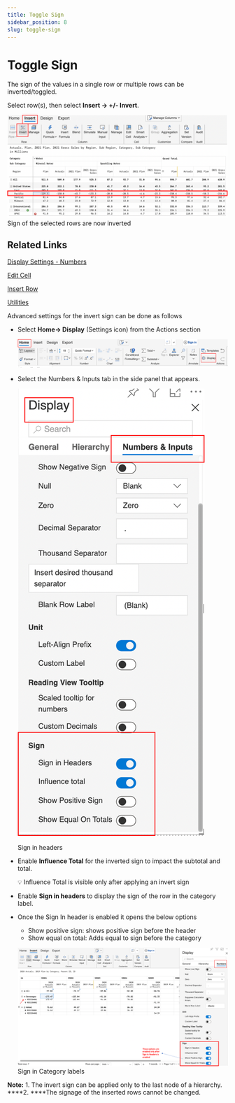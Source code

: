 ```yaml
---
title: Toggle Sign
sidebar_position: 8
slug: toggle-sign
---
```

# Toggle Sign

The sign of the values in a single row or multiple rows can be inverted/toggled. 

Select row(s), then select **Insert  -> +/- Invert**.

![Sign of the selected rows are now inverted](/img/VisualCalculations/Sign/Sign1.png)
Sign of the selected rows are now inverted

## Related Links

[Display Settings - Numbers](https://www.notion.so/Display-Settings-Numbers-75a4c2e462394aa0b778238bf36af1bc)

[Edit Cell ](https://www.notion.so/Edit-Cell-2ed0bd5be4ff42e3b87e541258bcedbb)

[Insert Row](https://www.notion.so/Insert-Row-8f9d5dcd851c438d89b8cb07ed69c05f)

[Utilities](https://www.notion.so/Utilities-b89462aaff2b42f3a49e986b985dd005)

Advanced settings for the invert sign can be done as follows

- Select **Home→ Display** (Settings icon) from the Actions section
    
    ![Untitled](/img/VisualCalculations/Sign/Sign2.png)

- Select the Numbers & Inputs tab in the side panel that appears.
    
    ![Sign in headers](/img/VisualCalculations/Sign/Sign3.png)

    Sign in headers
    
- Enable **Influence Total** for the inverted sign to impact the subtotal and total.
    
    <aside>
    💡 Influence Total is visible only after applying an invert sign
    
    </aside>
    
- Enable **Sign in headers** to display the sign of the row in the category label.
- Once the Sign In header is enabled it opens the below options
    - Show positive sign: shows positive sign before the header
    - Show equal on total: Adds equal to sign before the category
    
    ![Sign in Category labels](/img/VisualCalculations/Sign/Sign4.png)
    Sign in Category labels
    

**Note:** 1. The invert sign can be applied only to the last node of a hierarchy. 
           ****2. ****The signage of the inserted rows cannot be changed.